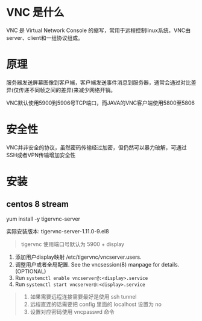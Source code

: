 # VNC 是什么
VNC 是 Virtual Network Console 的缩写，常用于远程控制linux系统，VNC由server、client和一组协议组成。

# 原理
服务器发送屏幕图像到客户端，客户端发送事件消息到服务器，通常会通过对比差异(仅传递不同帧之间的差异)来减少网络开销。

VNC默认使用5900到5906号TCP端口，而JAVA的VNC客户端使用5800至5806

# 安全性
VNC并非安全的协议，虽然密码传输经过加密，但仍然可以暴力破解，可通过SSH或者VPN传输增加安全性

# 安装
## centos 8 stream

yum install -y tigervnc-server

实际安装版本: tigervnc-server-1.11.0-9.el8

> tigervnc 使用端口号默认为 5900 + display

1. 添加用户display映射 /etc/tigervnc/vncserver.users.
2. 调整用户或者全局配置. See the
   vncsession(8) manpage for details. (OPTIONAL)
3. Run `systemctl enable vncserver@:<display>.service`
4. Run `systemctl start vncserver@:<display>.service`

> 1. 如果需要远程连接需要最好是使用 ssh tunnel
> 2. 远程直连的话需要把 config 里面的 localhost 设置为 no
> 3. 设置对应密码使用 vncpasswd 命令